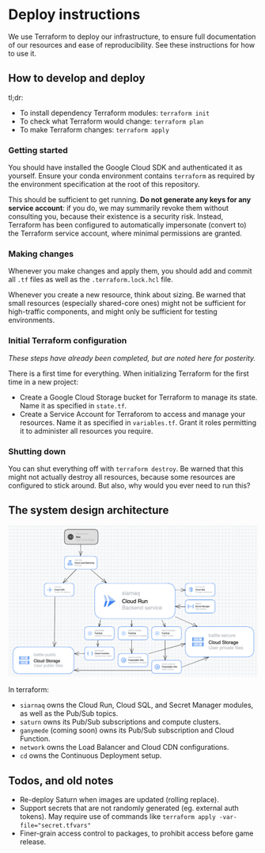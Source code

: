 # Deploy instructions

We use Terraform to deploy our infrastructure, to ensure full documentation of our
resources and ease of reproducibility. See these instructions for how to use it.

## How to develop and deploy

tl;dr:

- To install dependency Terraform modules: `terraform init`
- To check what Terraform would change: `terraform plan`
- To make Terraform changes: `terraform apply`

### Getting started

You should have installed the Google Cloud SDK and authenticated it as yourself. Ensure
your conda environment contains `terraform` as required by the environment specification
at the root of this repository.

This should be sufficient to get running. **Do not generate any keys for any service
account**: if you do, we may summarily revoke them without consulting you, because their
existence is a security risk. Instead, Terraform has been configured to automatically
impersonate (convert to) the Terraform service account, where minimal permissions are
granted.

### Making changes

Whenever you make changes and apply them, you should add and commit all `.tf` files as
well as the `.terraform.lock.hcl` file.

Whenever you create a new resource, think about sizing. Be warned that small resources
(especially shared-core ones) might not be sufficient for high-traffic components, and
might only be sufficient for testing environments.

### Initial Terraform configuration

_These steps have already been completed, but are noted here for posterity._

There is a first time for everything. When initializing Terraform for the first time in
a new project:

- Create a Google Cloud Storage bucket for Terraform to manage its state. Name it as
  specified in `state.tf`.
- Create a Service Account for Terraforom to access and manage your resources. Name it
  as specified in `variables.tf`. Grant it roles permitting it to administer all
  resources you require.

### Shutting down

You can shut everything off with `terraform destroy`. Be warned that this might not
actually destroy all resources, because some resources are configured to stick around.
But also, why would you ever need to run this?

## The system design architecture

![](architecture.png)

In terraform:

- `siarnaq` owns the Cloud Run, Cloud SQL, and Secret Manager modules, as well as the
  Pub/Sub topics.
- `saturn` owns its Pub/Sub subscriptions and compute clusters.
- `ganymede` (coming soon) owns its Pub/Sub subscription and Cloud Function.
- `network` owns the Load Balancer and Cloud CDN configurations.
- `cd` owns the Continuous Deployment setup.

## Todos, and old notes

- Re-deploy Saturn when images are updated (rolling replace).
- Support secrets that are not randomly generated (eg. external auth tokens). May
  require use of commands like `terraform apply -var-file="secret.tfvars"`
- Finer-grain access control to packages, to prohibit access before game release.
